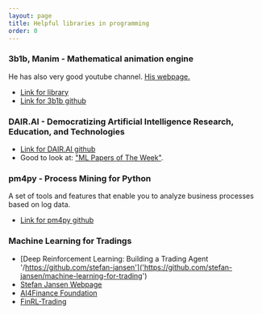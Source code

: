 ```yaml
---
layout: page
title: Helpful libraries in programming
order: 0
---
```


### 3b1b, Manim - Mathematical animation engine
He has also very good youtube channel. [His webpage.](https://www.3blue1brown.com/)
* [Link for library](https://github.com/3b1b/manim) <br>
* [Link for 3b1b github](https://github.com/3b1b)

### DAIR.AI - Democratizing Artificial Intelligence Research, Education, and Technologies
* [Link for DAIR.AI github](https://github.com/dair-ai)
* Good to look at: ["ML Papers of The Week"](https://github.com/dair-ai/ML-Papers-of-the-Week).

### pm4py - Process Mining for Python
A set of tools and features that enable you to analyze business processes based on log data.
* [Link for pm4py github](https://github.com/dair-ai)

### Machine Learning for Tradings
* [Deep Reinforcement Learning: Building a Trading Agent '/https://github.com/stefan-jansen']('https://github.com/stefan-jansen/machine-learning-for-trading')
* [Stefan Jansen Webpage](https://stefan-jansen.github.io/machine-learning-for-trading/22_deep_reinforcement_learning/)
* [AI4Finance Foundation](https://github.com/AI4Finance-Foundation)
* [FinRL-Trading](https://github.com/AI4Finance-Foundation/FinRL-Trading/tree/master/old_repo_ensemble_strategy)